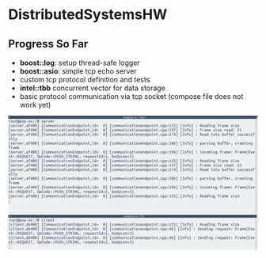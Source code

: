 # DistributedSystemsHW

## Progress So Far

* **boost::log**: setup thread-safe logger
* **boost::asio**: simple tcp echo server
* custom tcp protocol definition and tests
* **intel::tbb** concurrent vector for data storage
* basic protocol communication via tcp socket (compose file does not work yet)

![showcase](./resources/showcase.png)
